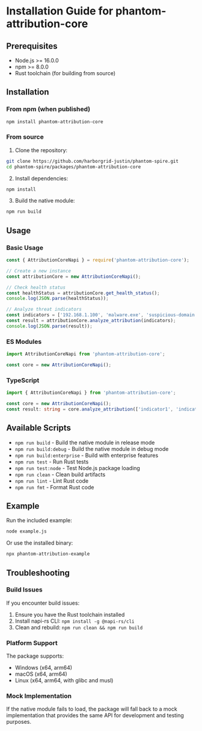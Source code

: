 # Installation Guide for phantom-attribution-core

## Prerequisites

- Node.js >= 16.0.0
- npm >= 8.0.0
- Rust toolchain (for building from source)

## Installation

### From npm (when published)

```bash
npm install phantom-attribution-core
```

### From source

1. Clone the repository:
```bash
git clone https://github.com/harborgrid-justin/phantom-spire.git
cd phantom-spire/packages/phantom-attribution-core
```

2. Install dependencies:
```bash
npm install
```

3. Build the native module:
```bash
npm run build
```

## Usage

### Basic Usage

```javascript
const { AttributionCoreNapi } = require('phantom-attribution-core');

// Create a new instance
const attributionCore = new AttributionCoreNapi();

// Check health status
const healthStatus = attributionCore.get_health_status();
console.log(JSON.parse(healthStatus));

// Analyze threat indicators
const indicators = ['192.168.1.100', 'malware.exe', 'suspicious-domain.com'];
const result = attributionCore.analyze_attribution(indicators);
console.log(JSON.parse(result));
```

### ES Modules

```javascript
import AttributionCoreNapi from 'phantom-attribution-core';

const core = new AttributionCoreNapi();
```

### TypeScript

```typescript
import { AttributionCoreNapi } from 'phantom-attribution-core';

const core = new AttributionCoreNapi();
const result: string = core.analyze_attribution(['indicator1', 'indicator2']);
```

## Available Scripts

- `npm run build` - Build the native module in release mode
- `npm run build:debug` - Build the native module in debug mode
- `npm run build:enterprise` - Build with enterprise features
- `npm run test` - Run Rust tests
- `npm run test:node` - Test Node.js package loading
- `npm run clean` - Clean build artifacts
- `npm run lint` - Lint Rust code
- `npm run fmt` - Format Rust code

## Example

Run the included example:

```bash
node example.js
```

Or use the installed binary:

```bash
npx phantom-attribution-example
```

## Troubleshooting

### Build Issues

If you encounter build issues:

1. Ensure you have the Rust toolchain installed
2. Install napi-rs CLI: `npm install -g @napi-rs/cli`
3. Clean and rebuild: `npm run clean && npm run build`

### Platform Support

The package supports:
- Windows (x64, arm64)
- macOS (x64, arm64)
- Linux (x64, arm64, with glibc and musl)

### Mock Implementation

If the native module fails to load, the package will fall back to a mock implementation that provides the same API for development and testing purposes.